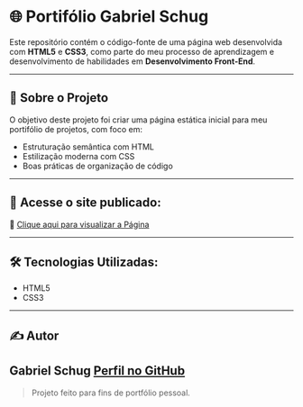 # 🌐 Portifólio Gabriel Schug

Este repositório contém o código-fonte de uma página web desenvolvida com **HTML5** e **CSS3**, como parte do meu processo de aprendizagem e desenvolvimento de habilidades em **Desenvolvimento Front-End**.

---

## 📍 Sobre o Projeto

O objetivo deste projeto foi criar uma página estática inicial para meu portifólio de projetos, com foco em:

- Estruturação semântica com HTML
- Estilização moderna com CSS
- Boas práticas de organização de código

---

## 🚀 Acesse o site publicado:

🔗 [Clique aqui para visualizar a Página](https://gabrielschug.netlify.app/)

---

## 🛠️ Tecnologias Utilizadas:

- HTML5
- CSS3

---

## ✍️ Autor

**Gabriel Schug**
[Perfil no GitHub](https://github.com/gabrielschug)
-----------------------------------------------------------------------------

> Projeto feito para fins de portfólio pessoal.

